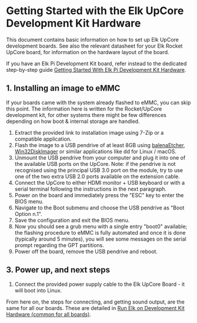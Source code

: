# Getting Started with the Elk UpCore Development Kit Hardware

This document contains basic information on how to set up Elk UpCore development boards. See also the relevant datasheet for your Elk Rocket UpCore board, for information on the hardware layout of the board.

If you have an Elk Pi Development Kit board, refer instead to the dedicated step-by-step guide [Getting Started With Elk Pi Development Kit Hardware](getting_started_with_development_kit_elk_pi_hardware.md).

## 1. Installing an image to eMMC

If your boards came with the system already flashed to eMMC, you can skip this point. The information here is written for the Rocket/UpCore development kit, for other systems there might be few differences depending on how boot & internal storage are handled.

  1. Extract the provided link to installation image using 7-Zip or a compatible application.
  2. Flash the image to a USB pendrive of at least 8GB using [balenaEtcher](https://www.balena.io/etcher/), [Win32DiskImager](https://sourceforge.net/projects/win32diskimager/) or similar applications like dd for Linux / macOS.
  3. Unmount the USB pendrive from your computer and plug it into one of the available USB ports on the UpCore. Note: if the pendrive is not recognised using the principal USB 3.0 port on the module, try to use one of the two extra USB 2.0 ports available on the extension cable.
  4. Connect the UpCore to either HDMI monitor + USB keyboard or with a serial terminal following the instructions in the next paragraph.
  5. Power on the board and immediately press the "ESC" key to enter the BIOS menu.
  6. Navigate to the Boot submenu and choose the USB pendrive as "Boot Option n.1".
  7. Save the configuration and exit the BIOS menu.
  8. Now you should see a grub menu with a single entry "boot0" available; the flashing procedure to eMMC is fully automated and once it is done (typically around 5 minutes), you will see some messages on the serial prompt regarding the GPT partitions.
  9. Power off the board, remove the USB pendrive and reboot.

## 3. Power up, and next steps

1. Connect the provided power supply cable to the Elk UpCore Board - it will boot into Linux.

From here on, the steps for connecting, and getting sound output, are the same for all our boards. These are detailed in [Run Elk on Development Kit Hardware (common for all boards)](get_first_sound_from_devkit_board.md).

